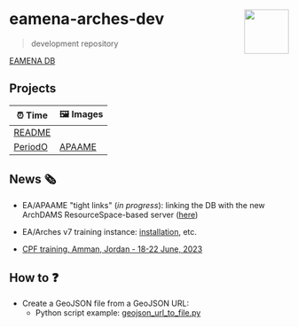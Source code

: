 # eamena-arches-dev  <img src="www/logo.png" width='80px' align="right"/>
> development repository

[EAMENA DB](https://github.com/eamena-project/eamena-arches-dev/tree/main/dbs/database.eamena)


## Projects

| ⏰ Time | 🖼️ Images |
|------|------|
|[README](https://github.com/eamena-project/eamena-arches-dev/tree/main/data/time#readme)|   |
|[PeriodO](https://github.com/achp-project/cultural-heritage/tree/main/periodo-projects) | [APAAME](https://github.com/eamena-project/eamena-arches-dev/tree/main/projects/apaame)     |

## News 🗞️

* EA/APAAME "tight links" (*in progress*): linking the DB with the new ArchDAMS ResourceSpace-based server ([here](https://github.com/eamena-project/eamena-arches-dev/blob/main/projects/apaame/README.md#apaame-server))

* EA/Arches v7 training instance: [installation](https://github.com/eamena-project/eamena-arches-dev/tree/main/dbs/database.eamena/install), etc.

* [CPF training, Amman, Jordan - 18-22 June, 2023](https://github.com/eamena-project/eamena-arches-dev/tree/main/training#users--database-managers--sys-admins-training)

## How to ❓

* Create a GeoJSON file from a GeoJSON URL:
	- Python script example: [geojson_url_to_file.py](https://github.com/eamena-project/eamena-arches-dev/tree/main/data/geojson/geojson_url_to_file.py)
